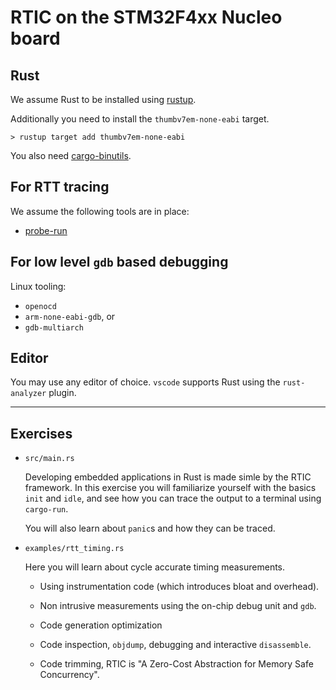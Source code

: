 # RTIC on the STM32F4xx Nucleo board

## Rust

We assume Rust to be installed using [rustup](https://www.rust-lang.org/tools/install).

Additionally you need to install the `thumbv7em-none-eabi` target.
```shell
> rustup target add thumbv7em-none-eabi 
```

You also need [cargo-binutils](https://github.com/rust-embedded/cargo-binutils).

## For RTT tracing

We assume the following tools are in place:

- [probe-run](https://crates.io/crates/probe-run)

## For low level `gdb` based debugging

Linux tooling:

- `openocd`
- `arm-none-eabi-gdb`, or
- `gdb-multiarch`

## Editor

You may use any editor of choice. `vscode` supports Rust using the  `rust-analyzer` plugin.

---

## Exercises

- `src/main.rs`

  Developing embedded applications in Rust is made simle by the RTIC framework. In this exercise you will familiarize yourself with the basics `init` and `idle`, and see how you can trace the output to a terminal using `cargo-run`.

  You will also learn about `panic`s and how they can be traced.

- `examples/rtt_timing.rs`

  Here you will learn about cycle accurate timing measurements.

  - Using instrumentation code (which introduces bloat and overhead).

  - Non intrusive measurements using the on-chip debug unit and `gdb`.

  - Code generation optimization

  - Code inspection, `objdump`, debugging and interactive `disassemble`.

  - Code trimming, RTIC is "A Zero-Cost Abstraction for Memory Safe Concurrency".
